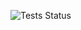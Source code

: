 ![Tests Status](https://github.com/<SDINAHET>/<HBnB_part3_news>/workflows/CI%20Test%20Workflow/badge.svg)
